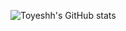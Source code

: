 ![Toyeshh's GitHub stats](https://github-readme-stats.vercel.app/api?username=Doomtsu&theme=holi&show_icons=true)

